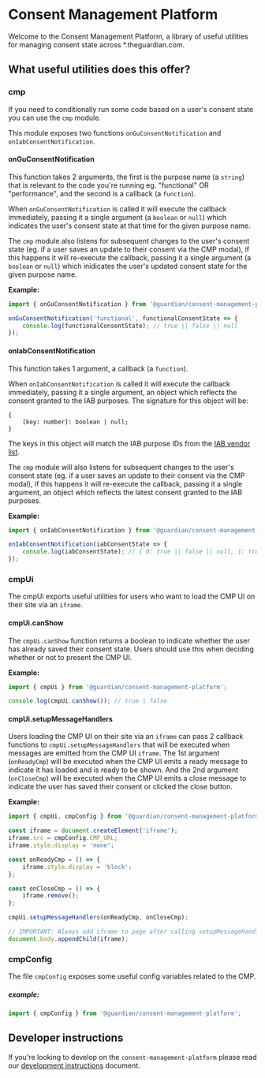 # Consent Management Platform

Welcome to the Consent Management Platform, a library of useful utilities for managing consent state across \*.theguardian.com.

## What useful utilities does this offer?

### cmp

If you need to conditionally run some code based on a user's consent state you can use the `cmp` module.

This module exposes two functions `onGuConsentNotification` and `onIabConsentNotification`.

#### onGuConsentNotification

This function takes 2 arguments, the first is the purpose name (a `string`) that is relevant to the code you're running eg. "functional" OR "performance", and the second is a callback (a `function`).

When `onGuConsentNotification` is called it will execute the callback immediately, passing it a single argument (a `boolean` or `null`) which indicates the user's consent state at that time for the given purpose name.

The `cmp` module also listens for subsequent changes to the user's consent state (eg. if a user saves an update to their consent via the CMP modal), if this happens it will re-execute the callback, passing it a single argument (a `boolean` or `null`) which inidicates the user's updated consent state for the given purpose name.

**Example:**

```js
import { onGuConsentNotification } from '@guardian/consent-management-platform';

onGuConsentNotification('functional', functionalConsentState => {
    console.log(functionalConsentState); // true || false || null
});
```

#### onIabConsentNotification

This function takes 1 argument, a callback (a `function`).

When `onIabConsentNotification` is called it will execute the callback immediately, passing it a single argument, an object which reflects the consent granted to the IAB purposes. The signature for this object will be:

```
{
    [key: number]: boolean | null;
}
```

The keys in this object will match the IAB purpose IDs from the [IAB vendor list](https://vendorlist.consensu.org/vendorlist.json).

The `cmp` module will also listens for subsequent changes to the user's consent state (eg. if a user saves an update to their consent via the CMP modal), if this happens it will re-execute the callback, passing it a single argument, an object which reflects the latest consent granted to the IAB purposes.

**Example:**

```js
import { onIabConsentNotification } from '@guardian/consent-management-platform';

onIabConsentNotification(iabConsentState => {
    console.log(iabConsentState); // { 0: true || false || null, 1: true || false || null, ... }
});
```

### cmpUi

The cmpUi exports useful utilities for users who want to load the CMP UI on their site via an `iframe`.

#### cmpUi.canShow

The `cmpUi.canShow` function returns a boolean to indicate whether the user has already saved their consent state. Users should use this when deciding whether or not to present the CMP UI.

**Example:**

```js
import { cmpUi } from '@guardian/consent-management-platform';

console.log(cmpUi.canShow()); // true | false
```

#### cmpUi.setupMessageHandlers

Users loading the CMP UI on their site via an `iframe` can pass 2 callback functions to `cmpUi.setupMessageHandlers` that will be executed when messages are emitted from the CMP UI `iframe`. The 1st argument (`onReadyCmp`) will be executed when the CMP UI emits a ready message to indicate it has loaded and is ready to be shown. And the 2nd argument (`onCloseCmp`) will be executed when the CMP UI emits a close message to indicate the user has saved their consent or clicked the close button.

**Example:**

```js
import { cmpUi, cmpConfig } from '@guardian/consent-management-platform';

const iframe = document.createElement('iframe');
iframe.src = cmpConfig.CMP_URL;
iframe.style.display = 'none';

const onReadyCmp = () => {
    iframe.style.display = 'block';
};

const onCloseCmp = () => {
    iframe.remove();
};

cmpUi.setupMessageHandlers(onReadyCmp, onCloseCmp);

// IMPORTANT: Always add iframe to page after calling setupMessageHandlers
document.body.appendChild(iframe);
```

### cmpConfig

The file `cmpConfig` exposes some useful config variables related to the CMP.

##### example:

```js
import { cmpConfig } from '@guardian/consent-management-platform';
```

## Developer instructions

If you're looking to develop on the `consent-management-platform` please read our [development instructions](docs/01-development-instructions.md) document.

